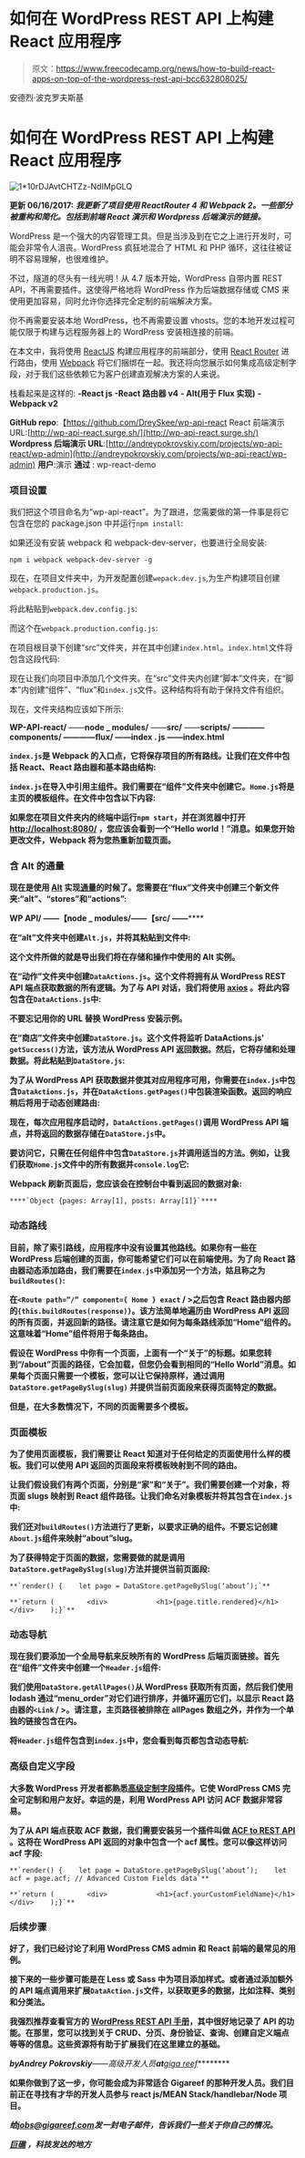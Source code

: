 # 如何在 WordPress REST API 上构建 React 应用程序

> 原文：<https://www.freecodecamp.org/news/how-to-build-react-apps-on-top-of-the-wordpress-rest-api-bcc632808025/>

安德烈·波克罗夫斯基

# 如何在 WordPress REST API 上构建 React 应用程序

![1*10rDJAvtCHTZz-NdIMpGLQ](img/52cc9d5c69d57a67287ecb3cc8be3f14.png)

**更新 06/16/2017:**
***我更新了项目使用 ReactRouter 4 和 Webpack 2。一些部分被重构和简化。包括到前端 React 演示和 Wordpress 后端演示的链接。***

WordPress 是一个强大的内容管理工具。但是当涉及到在它之上进行开发时，可能会非常令人沮丧。WordPress 疯狂地混合了 HTML 和 PHP 循环，这往往被证明不容易理解，也很难维护。

不过，隧道的尽头有一线光明！从 4.7 版本开始，WordPress 自带内置 REST API，不再需要插件。这使得严格地将 WordPress 作为后端数据存储或 CMS 来使用更加容易，同时允许你选择完全定制的前端解决方案。

你不再需要安装本地 WordPress，也不再需要设置 vhosts。您的本地开发过程可能仅限于构建与远程服务器上的 WordPress 安装相连接的前端。

在本文中，我将使用 [ReactJS](https://facebook.github.io/react/) 构建应用程序的前端部分，使用 [React Router](https://github.com/ReactTraining/react-router) 进行路由，使用 [Webpack](https://webpack.js.org/) 将它们捆绑在一起。我还将向您展示如何集成高级定制字段，对于我们这些依赖它为客户创建直观解决方案的人来说。

栈看起来是这样的:
**-React js**
**-React 路由器 v4**
**- Alt(用于 Flux 实现)**
**- Webpack v2**

**GitHub repo**:【https://github.com/DreySkee/wp-api-react
React 前端演示 URL:[http://wp-api-react.surge.sh/](http://wp-api-react.surge.sh/)
**Wordpress 后端演示 URL**:[http://andreypokrovskiy.com/projects/wp-api-react/wp-admin](http://andreypokrovskiy.com/projects/wp-api-react/wp-admin)
**用户**:演示
**通过** : wp-react-demo

### 项目设置

我们把这个项目命名为“wp-api-react”。为了跟进，您需要做的第一件事是将它包含在您的 package.json 中并运行`npm install`:

如果还没有安装 webpack 和 webpack-dev-server，也要进行全局安装:

`npm i webpack webpack-dev-server -g`

现在，在项目文件夹中，为开发配置创建`wepack.dev.js`,为生产构建项目创建`webpack.production.js`。

将此粘贴到`webpack.dev.config.js`:

而这个在`webpack.production.config.js`:

在项目根目录下创建“src”文件夹，并在其中创建`index.html`。`index.html`文件将包含这段代码:

现在让我们向项目中添加几个文件夹。在“src”文件夹内创建“脚本”文件夹，在“脚本”内创建“组件”、“flux”和`index.js`文件。这种结构将有助于保持文件有组织。

现在，文件夹结构应该如下所示:

**WP-API-react/**
——**node _ modules/**
——**src/**
——**scripts/**
**————**components/**
————**flux/**
——**index . js**
——**index.html**** 

**`index.js`是 Webpack 的入口点，它将保存项目的所有路线。让我们在文件中包括 React、React 路由器和基本路由结构:**

**`index.js`在导入中引用主组件。我们需要在“组件”文件夹中创建它。`Home.js`将是主页的模板组件。在文件中包含以下内容:**

**如果您在项目文件夹内的终端中运行`npm start`，并在浏览器中打开 [http://localhost:8080/](http://localhost:8080/) ，您应该会看到一个“Hello world！”消息。如果您开始更改文件，Webpack 将为您热重新加载页面。**

### **含 Alt 的通量**

**现在是使用 [Alt](http://alt.js.org/guide/) 实现[通量](https://facebook.github.io/flux/)的时候了。您需要在“flux”文件夹中创建三个新文件夹:“alt”、“stores”和“actions”:**

****WP API/**
**——**【node _ modules/****——**【src/**
——******

******在“alt”文件夹中创建`Alt.js`，并将其粘贴到文件中:******

******这个文件所做的就是导出我们将在存储和操作中使用的 Alt 实例。******

******在“动作”文件夹中创建`DataActions.js`。这个文件将拥有从 WordPress REST API 端点获取数据的所有逻辑。为了与 API 对话，我们将使用 [axios](https://github.com/mzabriskie/axios) 。将此内容包含在`DataActions.js`中:******

******不要忘记用你的 URL 替换 WordPress 安装示例。******

******在“商店”文件夹中创建`DataStore.js`。这个文件将监听 DataActions.js' `getSuccess()`方法，该方法从 WordPress API 返回数据。然后，它将存储和处理数据。将此粘贴到`DataStore.js`:******

******为了从 WordPress API 获取数据并使其对应用程序可用，你需要在`index.js`中包含`DataActions.js`，并在`DataActions.getPages()`中包装渲染函数。返回的响应稍后将用于动态创建路由:******

******现在，每次应用程序启动时，`DataActions.getPages()`调用 WordPress API 端点，并将返回的数据存储在`DataStore.js`中。******

******要访问它，只需在任何组件中包含`DataStore.js`并调用适当的方法。例如，让我们获取`Home.js`文件中的所有数据并`console.log`它:******

******Webpack 刷新页面后，您应该会在控制台中看到返回的数据对象:******

```
****`Object {pages: Array[1], posts: Array[1]}`****
```

### ******动态路线******

******目前，除了索引路线，应用程序中没有设置其他路线。如果你有一些在 WordPress 后端创建的页面，你可能希望它们可以在前端使用。为了向 React 路由器动态添加路由，我们需要在`index.js`中添加另一个方法，姑且称之为`buildRoutes()`:******

******在`<Route path=”/” component={ Home } exact` / >之后包含 React 路由器内部的`{this.buildRoutes(response)}`。该方法简单地遍历由 WordPress API 返回的所有页面，并返回新的路径。请注意它是如何为每条路线添加“Home”组件的。这意味着“Home”组件将用于每条路由。******

******假设在 WordPress 中你有一个页面，上面有一个“关于**”**的标题。如果您转到“/about”页面的路径，它会加载，但您仍会看到相同的“Hello World”消息。如果每个页面只需要一个模板，您可以让它保持原样，通过调用`DataStore.getPageBySlug(slug)` 并提供当前页面段来获得页面特定的数据。******

****但是，在大多数情况下，不同的页面需要多个模板。****

### ****页面模板****

****为了使用页面模板，我们需要让 React 知道对于任何给定的页面使用什么样的模板。我们可以使用 API 返回的页面段来将模板映射到不同的路由。****

****让我们假设我们有两个页面，分别是“家”和“关于”。我们需要创建一个对象，将页面 slugs 映射到 React 组件路径。让我们命名对象模板并将其包含在`index.js`中:****

****我们还对`buildRoutes()`方法进行了更新，以要求正确的组件。不要忘记创建`About.js`组件来映射“about”slug。****

****为了获得特定于页面的数据，您需要做的就是调用`DataStore.getPageBySlug(slug)`方法并提供当前页面段:****

```
**`render() {    let page = DataStore.getPageBySlug(‘about’);`**
```

```
**`return (        <div>            <h1>{page.title.rendered}</h1>        </div>    );}`**
```

### ****动态导航****

****现在我们要添加一个全局导航来反映所有的 WordPress 后端页面链接。首先在“组件”文件夹中创建一个`Header.js`组件:****

****我们使用`DataStore.getAllPages()`从 WordPress 获取所有页面，然后我们使用 lodash 通过“menu_order”对它们进行排序，并循环遍历它们，以显示 React 路由器的`<Link` / >。请注意，主页路径被排除在 allPages 数组之外，并作为一个单独的链接包含在内。****

****将`Header.js`组件包含到`index.js`中，您会看到每页都包含动态导航:****

### ****高级自定义字段****

****大多数 WordPress 开发者都熟悉[高级定制字段](https://www.advancedcustomfields.com/)插件。它使 WordPress CMS 完全可定制和用户友好。幸运的是，利用 WordPress API 访问 ACF 数据非常容易。****

****为了从 API 端点获取 ACF 数据，我们需要安装另一个插件叫做 [ACF to REST API](https://wordpress.org/plugins/acf-to-rest-api/) 。这将在 WordPress API 返回的对象中包含一个 acf 属性。您可以像这样访问 acf 字段:****

```
**`render() {    let page = DataStore.getPageBySlug(‘about’);    let acf = page.acf; // Advanced Custom Fields data`**
```

```
**`return (        <div>            <h1>{acf.yourCustomFieldName}</h1>        </div>    );}`**
```

### ****后续步骤****

****好了，我们已经讨论了利用 WordPress CMS admin 和 React 前端的最常见的用例。****

****接下来的一些步骤可能是在 Less 或 Sass 中为项目添加样式。或者通过添加额外的 API 端点调用来扩展`DataAction.js`文件，以获取更多的数据，比如注释、类别和分类法。****

****我强烈推荐查看官方的 [WordPress REST API 手册](https://developer.wordpress.org/rest-api/)，其中很好地记录了 API 的功能。在那里，您可以找到关于 CRUD、分页、身份验证、查询、创建自定义端点等等的信息。这些资源将有助于扩展我们在这里建立的基础。****

*****by**Andrey Pokrovskiy***——*高级开发人员**at**[giga reef](http://gigareef.com/)*********

****如果你做到了这一步，你可能会成为非常适合 Gigareef 的那种开发人员。我们目前正在寻找有才华的开发人员参与 react js/MEAN Stack/handlebar/Node 项目。****

*****给[jobs@gigareef.com](mailto:jobs@gigareef.com)发一封电子邮件，告诉我们一些关于你自己的情况。*****

****[*巨礁*](http://gigareef.com) *，科技发达的地方*****
